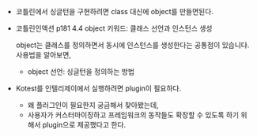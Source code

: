 - 코틀린에서 싱글턴을 구현하려면 class 대신에 object를 만들면된다.

- 코틀린인액션 p181 4.4 object 키워드: 클래스 선언과 인스턴스 생성

  object는 클래스를 정의하면서 동시에 인스턴스를 생성한다는 공통점이 있습니다. 사용법을 알아보면,

  - object 선언: 싱글턴을 정의하는 방법

- Kotest를 인텔리제이에서 실행하려면 plugin이 필요하다.

  - 왜 플러그인이 필요한지 궁금해서 찾아봤는데,
  - 사용자가 커스터마이징하고 프레임워크의 동작들도 확장할 수 있도록 하기 위해서 plugin으로 제공했다고 한다.